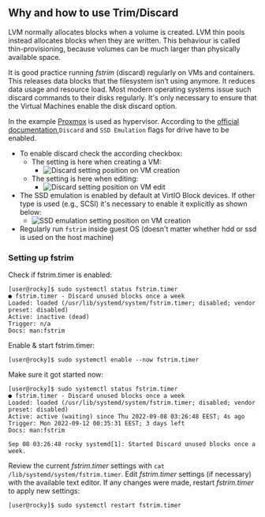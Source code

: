 ##  Why and how to use Trim/Discard ## 

LVM normally allocates blocks when a volume is created. 
LVM thin pools instead allocates blocks when they are written. 
This behaviour is called thin-provisioning, because volumes can be much larger than physically available space.

It is good practice running _fstrim_ (discard) regularly on VMs and containers. 
This releases data blocks that the filesystem isn’t using anymore. 
It reduces data usage and resource load. 
Most modern operating systems issue such discard commands to their disks regularly. 
It's only necessary to ensure that the Virtual Machines enable the disk discard option.

In the example [Proxmox](https://pve.proxmox.com/pve-docs/chapter-pve-installation.html) is used as hypervisor. According to the [official documentation](https://pve.proxmox.com/wiki/Qemu/KVM_Virtual_Machines#qm_virtual_machines_settings),`Discard` and `SSD Emulation` flags for drive have to be enabled.
- To enable discard check the according checkbox:
  - The setting is here when creating a VM:
    - ![Discard setting position on VM creation](../images/discard_on_creation.png)
  - The setting is here when editing:
    - ![Discard setting position on VM edit](../images/edit_discard.png)
- The SSD emulation is enabled by default at VirtIO Block devices. If other type is used (e.g., SCSI) it's necessary to enable it explicitly as shown below:
  - ![SSD emulation setting position on VM creation](../images/ssd_emulation.png)
- Regularly run `fstrim` inside guest OS (doesn't matter whether hdd or ssd is used on the host machine)

### Setting up fstrim ###

Check if fstrim.timer is enabled:
```
[user@rocky]$ sudo systemctl status fstrim.timer
● fstrim.timer - Discard unused blocks once a week
Loaded: loaded (/usr/lib/systemd/system/fstrim.timer; disabled; vendor preset: disabled)
Active: inactive (dead)
Trigger: n/a
Docs: man:fstrim
```
Enable & start fstrim.timer:
```
[user@rocky]$ sudo systemctl enable --now fstrim.timer
```

Make sure it got started now:
```
[user@rocky]$ sudo systemctl status fstrim.timer
● fstrim.timer - Discard unused blocks once a week
Loaded: loaded (/usr/lib/systemd/system/fstrim.timer; disabled; vendor preset: disabled)
Active: active (waiting) since Thu 2022-09-08 03:26:48 EEST; 4s ago
Trigger: Mon 2022-09-12 00:35:31 EEST; 3 days left
Docs: man:fstrim

Sep 08 03:26:48 rocky systemd[1]: Started Discard unused blocks once a week.
```
Review the current _fstrim.timer_ settings with `cat /lib/systemd/system/fstrim.timer`.
Edit _fstrim.timer_ settings (if necessary) with the available text editor.
If any changes were made, restart _fstrim.timer_ to apply new settings:
```
[user@rocky]$ sudo systemctl restart fstrim.timer
```
